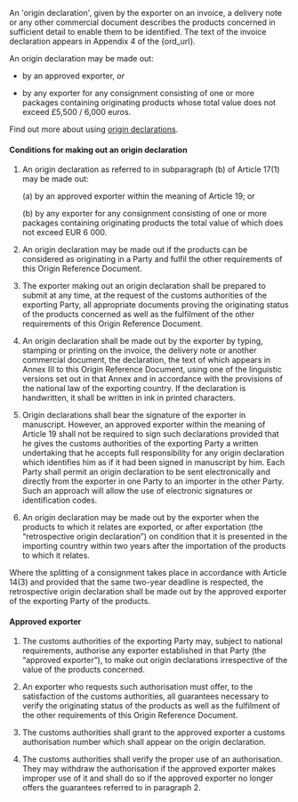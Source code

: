An 'origin declaration', given by the exporter on an invoice, a delivery note or any other commercial document describes the products concerned in sufficient detail to enable them to be identified. The text of the invoice declaration appears in Appendix 4 of the {ord_url}.

An origin declaration may be made out:

- by an approved exporter, _or_

- by any exporter for any consignment consisting of one or more packages containing originating products whose total value does not exceed £5,500 / 6,000 euros.

Find out more about using [origin declarations](https://www.gov.uk/guidance/get-proof-of-origin-for-your-goods#origin-declaration).

#### Conditions for making out an origin declaration

1. An origin declaration as referred to in subparagraph (b) of Article 17(1) may be made out:

    (a) by an approved exporter within the meaning of Article 19; or

    (b) by any exporter for any consignment consisting of one or more packages containing originating products the total value of which does not exceed EUR 6 000.

2. An origin declaration may be made out if the products can be considered as originating in a Party and fulfil the other requirements of this Origin Reference Document.

3. The exporter making out an origin declaration shall be prepared to submit at any time, at the request of the customs authorities of the exporting Party, all appropriate documents proving the originating status of the products concerned as well as the fulfilment of the other requirements of this Origin Reference Document.

4. An origin declaration shall be made out by the exporter by typing, stamping or printing on the invoice, the delivery note or another commercial document, the declaration, the text of which appears in Annex III to this Origin Reference Document, using one of the linguistic versions set out in that Annex and in accordance with the provisions of the national law of the exporting country. If the declaration is handwritten, it shall be written in ink in printed characters.

5. Origin declarations shall bear the signature of the exporter in manuscript. However, an approved exporter within the meaning of Article 19 shall not be required to sign such declarations provided that he gives the customs authorities of the exporting Party a written undertaking that he accepts full responsibility for any origin declaration which identifies him as if it had been signed in manuscript by him. Each Party shall permit an origin declaration to be sent electronically and directly from the exporter in one Party to an importer in the other Party. Such an approach will allow the use of electronic signatures or identification codes.

6. An origin declaration may be made out by the exporter when the products to which it relates are exported, or after exportation (the “retrospective origin declaration”) on condition that it is presented in the importing country within two years after the importation of the products to which it relates.

Where the splitting of a consignment takes place in accordance with Article 14(3) and provided that the same two-year deadline is respected, the retrospective origin declaration shall be made out by the approved exporter of the exporting Party of the products.

#### Approved exporter

1. The customs authorities of the exporting Party may, subject to national requirements, authorise any exporter established in that Party (the “approved exporter”), to make out origin declarations irrespective of the value of the products concerned.

2. An exporter who requests such authorisation must offer, to the satisfaction of the customs authorities, all guarantees necessary to verify the originating status of the products as well as the fulfilment of the other requirements of this Origin Reference Document.

3. The customs authorities shall grant to the approved exporter a customs authorisation number which shall appear on the origin declaration.

4. The customs authorities shall verify the proper use of an authorisation. They may withdraw the authorisation if the approved exporter makes improper use of it and shall do so if the approved exporter no longer offers the guarantees referred to in paragraph 2.
